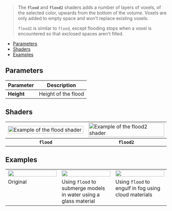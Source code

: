> The **`flood`** and **`flood2`** shaders adds a number of layers of voxels, of the selected color, upwards from the bottom of the volume. Voxels are only added to empty space and won't replace existing voxels.
>
> `flood2` is similar to `flood`, except flooding stops when a voxel is encountered so that exclosed spaces aren't filled.

<!-- TOC -->
- [Parameters](#parameters)
- [Shaders](#shaders)
- [Examples](#examples)

## Parameters

Parameter | Description
--------- | -----------
**Height** | Height of the flood

## Shaders

<!-- SAMPLE flood shaders 2 -->
<table>
	<tr>
		<td width="50%"><img width="100%" src="https://s3.amazonaws.com/misc.lachlanmcdonald.com/magicavoxel-shaders/caf97416-2a0d-4bde-a839-8f3f2d50e5a5/flood_1.png" alt="Example of the flood shader"></td>
		<td width="50%"><img width="100%" src="https://s3.amazonaws.com/misc.lachlanmcdonald.com/magicavoxel-shaders/caf97416-2a0d-4bde-a839-8f3f2d50e5a5/flood_2.png" alt="Example of the flood2 shader"></td>
	</tr>
	<tr>
		<th><code>flood</code></th>
		<th><code>flood2</code></th>
	</tr>
</table>
<!-- END -->

## Examples

<!-- SAMPLE flood examples 3 -->
<table>
	<tr>
		<td width="33.33%"><img width="100%" src="https://s3.amazonaws.com/misc.lachlanmcdonald.com/magicavoxel-shaders/0.10.5/flood_example0.jpg" alt=""></td>
		<td width="33.33%"><img width="100%" src="https://s3.amazonaws.com/misc.lachlanmcdonald.com/magicavoxel-shaders/0.10.5/flood_example1.jpg" alt=""></td>
		<td width="33.33%"><img width="100%" src="https://s3.amazonaws.com/misc.lachlanmcdonald.com/magicavoxel-shaders/0.10.5/flood_example2.jpg" alt=""></td>
	</tr>
	<tr>
		<td valign="top">Original</td>
		<td valign="top">Using <code>flood</code> to submerge models in water using a glass material</td>
		<td valign="top">Using <code>flood</code> to engulf in fog using cloud materials</td>
	</tr>
</table>
<!-- END -->
